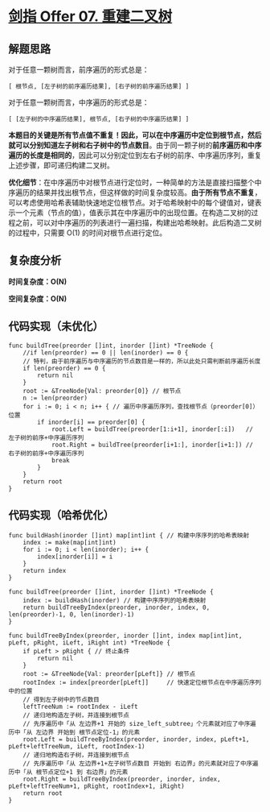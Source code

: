 # [剑指 Offer 07. 重建二叉树](https://leetcode-cn.com/problems/zhong-jian-er-cha-shu-lcof/)

## 解题思路

对于任意一颗树而言，前序遍历的形式总是：

```
[ 根节点, [左子树的前序遍历结果], [右子树的前序遍历结果] ]
```

对于任意一颗树而言，中序遍历的形式总是：

```
[ [左子树的中序遍历结果], 根节点, [右子树的中序遍历结果] ]
```

**本题目的关键是所有节点值不重复！**因此，可以在中序遍历中定位到根节点，然后就可以分别知道左子树和右子树中的**节点数目**。由于同一颗子树的**前序遍历和中序遍历的长度是相同的**，因此可以分别定位到左右子树的前序、中序遍历序列，重复上述步骤，即可递归构建二叉树。

**优化细节**：在中序遍历中对根节点进行定位时，一种简单的方法是直接扫描整个中序遍历的结果并找出根节点，但这样做的时间复杂度较高。**由于所有节点不重复**，可以考虑使用哈希表辅助快速地定位根节点。对于哈希映射中的每个键值对，键表示一个元素（节点的值），值表示其在中序遍历中的出现位置。在构造二叉树的过程之前，可以对中序遍历的列表进行一遍扫描，构建出哈希映射。此后构造二叉树的过程中，只需要 O(1) 的时间对根节点进行定位。

## 复杂度分析

**时间复杂度：O(N)**

**空间复杂度：O(N)** 

## 代码实现（未优化）

```golang
func buildTree(preorder []int, inorder []int) *TreeNode {
	//if len(preorder) == 0 || len(inorder) == 0 {
	// 特判，由于前序遍历与中序遍历的节点数目是一样的，所以此处只需判断前序遍历长度
	if len(preorder) == 0 {
		return nil
	}
	root := &TreeNode{Val: preorder[0]} // 根节点
	n := len(preorder)
	for i := 0; i < n; i++ { // 遍历中序遍历序列，查找根节点（preorder[0]）位置
		if inorder[i] == preorder[0] {
			root.Left = buildTree(preorder[1:i+1], inorder[:i])   // 左子树的前序+中序遍历序列
			root.Right = buildTree(preorder[i+1:], inorder[i+1:]) // 右子树的前序+中序遍历序列
			break
		}
	}
	return root
}
```

## 代码实现（哈希优化）

```golang
func buildHash(inorder []int) map[int]int { // 构建中序序列的哈希表映射
	index := make(map[int]int)
	for i := 0; i < len(inorder); i++ {
		index[inorder[i]] = i
	}
	return index
}

func buildTree(preorder []int, inorder []int) *TreeNode {
	index := buildHash(inorder) // 构建中序序列的哈希表映射
	return buildTreeByIndex(preorder, inorder, index, 0, len(preorder)-1, 0, len(inorder)-1)
}

func buildTreeByIndex(preorder, inorder []int, index map[int]int, pLeft, pRight, iLeft, iRight int) *TreeNode {
	if pLeft > pRight { // 终止条件
		return nil
	}
	root := &TreeNode{Val: preorder[pLeft]} // 根节点
	rootIndex := index[preorder[pLeft]]     // 快速定位根节点在中序遍历序列中的位置
	// 得到左子树中的节点数目
	leftTreeNum := rootIndex - iLeft
	// 递归地构造左子树，并连接到根节点
	// 先序遍历中「从 左边界+1 开始的 size_left_subtree」个元素就对应了中序遍历中「从 左边界 开始到 根节点定位-1」的元素
	root.Left = buildTreeByIndex(preorder, inorder, index, pLeft+1, pLeft+leftTreeNum, iLeft, rootIndex-1)
	// 递归地构造右子树，并连接到根节点
	// 先序遍历中「从 左边界+1+左子树节点数目 开始到 右边界」的元素就对应了中序遍历中「从 根节点定位+1 到 右边界」的元素
	root.Right = buildTreeByIndex(preorder, inorder, index, pLeft+leftTreeNum+1, pRight, rootIndex+1, iRight)
	return root
}
```


